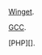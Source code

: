 [Winget](https://aka.ms/getwinget).

[GCC][].

[PHP][].

[Gcc]:https://github.com/mmozeiko/build-gcc-mingw/releases
